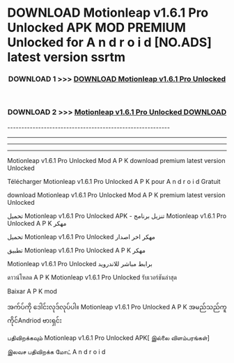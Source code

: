 # DOWNLOAD Motionleap v1.6.1 Pro Unlocked  APK MOD PREMIUM Unlocked for A n d r o i d [NO.ADS] latest version ssrtm 



<div align="center">

<h3>DOWNLOAD 1 >>> <a href="https://getmod2.web.app/?judul=Motionleap v1.6.1 Pro Unlocked ">DOWNLOAD Motionleap v1.6.1 Pro Unlocked </a></h3><br>

<h3>DOWNLOAD 2 >>> <a href="https://getmod2.web.app/?judul=Motionleap v1.6.1 Pro Unlocked ">Motionleap v1.6.1 Pro Unlocked  DOWNLOAD </a></h3>

</div>
----------------------------------------------------------

----------------------------------------------------------

----------------------------------------------------------

----------------------------------------------------------

Motionleap v1.6.1 Pro Unlocked  Mod A P K download premium latest version Unlocked

Télécharger Motionleap v1.6.1 Pro Unlocked  A P K pour A n d r o i d Gratuit

download Motionleap v1.6.1 Pro Unlocked  Mod A P K premium latest version Unlocked

تحميل Motionleap v1.6.1 Pro Unlocked  APK - تنزيل برنامج Motionleap v1.6.1 Pro Unlocked  A P K مهكر

تحميل Motionleap v1.6.1 Pro Unlocked  مهكر اخر اصدار

تطبيق Motionleap v1.6.1 Pro Unlocked  A P K مهكر

Motionleap v1.6.1 Pro Unlocked  برابط مباشر للاندرويد

ดาวน์โหลด A P K Motionleap v1.6.1 Pro Unlocked  รับเวอร์ชันล่าสุด

Baixar A P K mod

အက်ပ်ကို ဒေါင်းလုဒ်လုပ်ပါ။ Motionleap v1.6.1 Pro Unlocked  A P K အမည်သည်ကူကိုင်Andriod ဗားရှင်း

பதிவிறக்கவும் Motionleap v1.6.1 Pro Unlocked  APK[ இல்லை விளம்பரங்கள்] 
 
இலவச பதிவிறக்க மோட் A n d r o i d



